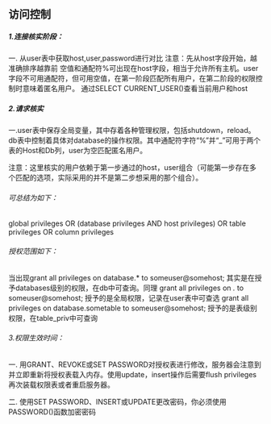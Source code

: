 ## 访问控制
##### 1.连接核实阶段：
一. 从user表中获取host,user,password进行对比
注意：先从host字段开始，越准确排序越靠前
空值和通配符%可出现在host字段，相当于允许所有主机。user字段不可用通配符，但可用空值，在第一阶段匹配所有用户，在第二阶段的权限控制时意味着匿名用户。
通过SELECT CURRENT_USER()查看当前用户和host

##### 2.请求核实
一.user表中保存全局变量，其中存着各种管理权限，包括shutdown，reload。db表中控制着具体对database的操作权限。其中通配符字符“%”并“_”可用于两个表的Host和Db列，user为空匹配匿名用户。

注意：这里核实的用户依赖于第一步通过的host，user组合（可能第一步存在多个匹配的选项，实际采用的并不是第二步想采用的那个组合）。

###### 可总结为如下：
global privileges
OR (database privileges AND host privileges)
OR table privileges
OR column privileges

###### 授权范围如下：
当出现grant all privileges on database.* to someuser@somehost;
其实是在授予databases级别的权限，在db中可查询。同理
grant all privileges on *.* to someuser@somehost;
授予的是全局权限，记录在user表中可查选
grant all privileges on database.sometable to someuser@somehost;
授予的是表级别权限，在table_priv中可查询

###### 3.权限生效时间：
一. 用GRANT、REVOKE或SET PASSWORD对授权表进行修改，服务器会注意到并立即重新将授权表载入内存。使用update，insert操作后需要flush privileges再次装载权限表或者重启服务器。

二. 使用SET PASSWORD、INSERT或UPDATE更改密码，你必须使用  PASSWORD()函数加密密码
